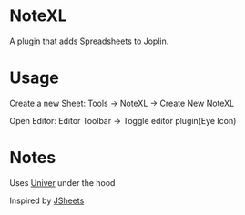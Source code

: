 # NoteXL

A plugin that adds Spreadsheets to Joplin.

# Usage

Create a new Sheet: Tools -> NoteXL -> Create New NoteXL

Open Editor: Editor Toolbar -> Toggle editor plugin(Eye Icon)

# Notes

Uses [Univer](https://github.com/dream-num/univer) under the hood

Inspired by [JSheets](https://github.com/ThibaultJanBeyer/joplin-sheets)
